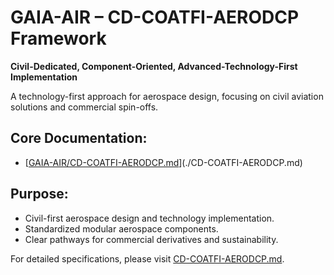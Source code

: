 # GAIA-AIR – CD-COATFI-AERODCP Framework

**Civil-Dedicated, Component-Oriented, Advanced-Technology-First Implementation**

A technology-first approach for aerospace design, focusing on civil aviation solutions and commercial spin-offs.

## Core Documentation:
- [[GAIA-AIR/CD-COATFI-AERODCP.md](https://github.com/Robbbo-T/Robbbo-T/blob/main/GAIA-AIR/CD-COATFI-AERODCP.md)](./CD-COATFI-AERODCP.md)

## Purpose:
- Civil-first aerospace design and technology implementation.
- Standardized modular aerospace components.
- Clear pathways for commercial derivatives and sustainability.

For detailed specifications, please visit [CD-COATFI-AERODCP.md](./CD-COATFI-AERODCP.md).
